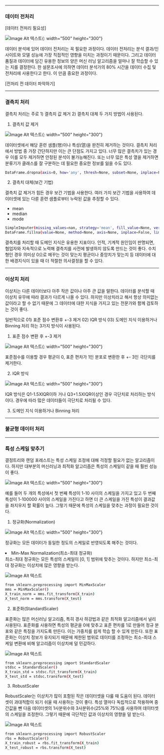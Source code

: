 <!-- ---
layout: post
title: "Data Preprocessing - Categorical Data"
date: 2019-11-05 08:44:38 -0400
category: machine-learning
author: eun
short-description: 범주형 데이터 전처리 과정
toc: true
--- -->
<br>
<hr>

### 데이터 전처리
[데이터 전처리 필요성]

![Image Alt 텍스트](/assets/images/ml01_01.png){: width="500" height="300"}

데이터 분석에 있어 데이터 전처리는 꼭 필요한 과정이다. 데이터 전처리는 분석 결과/인사이트와 모델 성능에 가장 직접적인 영향을 미치는 과정이기 때문이다. 그리고 데이터 품질과 데이터에 담긴 유용한 정보의 양은 머신 러닝 알고리즘을 얼마나 잘 학습할 수 있는 지를 결정한다. 한 설문조사에 의하면 데이터 분석가의 80% 시간을 데이터 수집 및 전처리에 사용한다고 한다. 이 만큼 중요한 과정이다. 

[전처리 전 데이터 파악하기]

<hr>

### 결측치 처리
결측치 처리는 주로 1) 결측치 값 제거 2) 결측치 대체 두 가지 방법이 사용된다.

1) 결측치 값 제거

![Image Alt 텍스트](/assets/images/ml01_02.png){: width="500" height="300"}

데이터셋에서 해당 훈련 샘플(행)이나 특성(열)을 완전히 제거하는 것이다. 결측치 처리에서 방법 중 가장 간단하지만 이는 큰 단점도 가지고 있다. 너무 많은 결측치가 있는 경우 이를 모두 제거하면 안정된 분석이 불가능해진다. 또는 너무 많은 특성 열을 제거하면 분류기가 클래스를 잘 구분하는 데 필요한 중요한 정보를 잃을 수도 있다.

```bash 
DataFrame.dropna(axis=0, how='any', thresh=None, subset=None, inplace=False)
```

2) 결측치 대체(보간 기법)

결측치 값 제거가 힘든 경우 보간 기법을 사용한다. 여러 가지 보간 기법을 사용하여 데이터셋에 있는 다룬 훈련 샘플로부터 누락된 값을 추정할 수 있다.
<ul>
    <li>mean</li>
    <li>median</li>
    <li>mode</li>
</ul>

```bash 
SimpleImputer(missing_values=nan, strategy='mean', fill_value=None, verbose=0, copy=True, add_indicator=False)
DataFrame.fillna(value=None, method=None, axis=None, inplace=False, limit=None, downcast=None)
```

결측치를 처리할  때 도메인 지식은 유용한 지표이다. 인적, 기계적 원인임이 판명되면, 협업자와 지속적으로 노력해 결측치를 사전에 발생하지 않도록 만드는 것이 좋다. 수치형인 경우 의미상 0으로 메꾸는 것이 맞는지 평균이나 중앙치가 맞는지 등 데이터에 대한 배경지식이 있을 때 더 적절한 의사결정을 할 수 있다.

<hr>

### 이상치 처리
이상치는 다른 데이터보다 아주 작은 값이나 아주 큰 값을 말한다. 데이터를 분석할 때 이상치 유무에 따라 결과가 다르게 나올 수 있다. 하지만 이상치라고 해서 항상 의미없는 값이라고 할 수 없기 때문에 그 데이터에 대한 지식을 가지고 있는 전문가와 함께 검토하는 것이 좋다.

일반적으로 01) 표준 점수 변환후 +-3 제거 02) IQR 방식 03) 도메인 지식 이용하거나 Binning 처리 하는 3가지 방식이 사용된다.

1. 표준 점수 변환 후 +-3 제거

![Image Alt 텍스트](/assets/images/ml01_03.png){: width="500" height="300"}

표준점수를 이용할 경우 평균이 0, 표준 편차가 1인 분포로 변환한 후 +- 3인 극단치를 제거한다.

2. IQR 방식

![Image Alt 텍스트](/assets/images/ml01_04.png){: width="500" height="300"}

IQR 방식은 Q1-1.5XIQR이하 거나 Q3+1.5XIQR이상인 경우 극단치로 처리하는 방식이다. 경우에 따라 많은 데이터들이 극단치로 처리될 수 있다. 

3. 도메인 지식 이용하거나 Binning 처리

<hr>

### 불균형 데이터 처리

<hr>

### 특성 스케일 맞추기
결정트리와 랜덤 포레스트는 특성 스케일 조정에 대해 걱정할 필요가 없는 알고리즘이다. 하지만 대부분의 머신러닝과 최적화 알고리즘은 특성의 스케일이 같을 때 훨씬 성능이 좋다. 

![Image Alt 텍스트](/assets/images/ml01_05.png){: width="500" height="300"}

예를 들어 두 개의 특성에서 첫 번째 특성이 1-10 사이의 스케일을 가지고 있고 두 번째 특성이 1-100000 사이의 스케일을 가진다고 하면 더 큰 스케일을 가진 특성이 결과값을 좌지우지 할 확률이 높다. 그렇기 때문에 특성의 스케일을 맞추는 과정이 필요한 것이다.
1) 정규화(Normalization)

![Image Alt 텍스트](/assets/images/ml01_06.png){: width="500" height="300"}


정규화는 모든 데이터가 동일한 정도의 스케일로 반영되도록 해주는 것이다. 

<li>Min-Max Normalization(최소-최대 정규화)</li>
최소-최대 정규화는 모든 특성의 스케일이 [0, 1] 범위에 맞추는 것이다. 하지만 최소-최대 정규화는  이상치에 많은 영향을 받는다.

![Image Alt 텍스트](/assets/images/ml01_07.png)
```bash
from sklearn.preprocessing import MinMaxScaler
mms = MinMaxScaler()
X_train_norm = mms.fit_transform(X_train)
X_test_norm = mms.transform(X_test)
```

2) 표준화(StandardScaler)

표준화는 많은 머신러닝 알고리즘, 특히 경사 하강법과 같은 최적화 알고리즘에서 널리 사용된다. 표준화를 사용하면 특성의 평균을 0에 맞추고 표준 편차를 1로 만들어 정규 분포와 같은 특징을 가지도록 만든다. 이는 가중치를 쉽게 학습 할 수 있게 만든다. 또한 표준화는 이상치 정보가 유지되기 때문에 제한된 범위로 데이터를 조정하는 최소-최대 스케일 변환에 비해 알고리즘이 이상치에 덜 민감하다.

![Image Alt 텍스트](/assets/images/ml01_08.png)
```bash
from sklearn.preprocessing import StandardScaler
stdsc = StandardScaler()
X_train_std = stdsc.fit_transform(X_train)
X_test_std = stdsc.transform(X_test) 
```


3) RobustScaler

RobustScaler는 이상치가 많이 포함된 작은 데이터셋을 다룰 때 도움이 된다. 데이터셋이 과대적합이 되기 쉬울 때 사용하는 것이 좋다. 특성 열마다 독립적으로 작용하며 중간값을 뺀 다음 데이터셋의 1사분위수와 3사분위수(25%와 75%)를 사용하여 데이터셋의 스케일을 조정한다. 그렇기 때문에 극단적인 값과 이상치의 영향을 덜 받는다.

![Image Alt 텍스트](/assets/images/ml01_09.png)
```bash
from sklearn.preprocessing import RobustScaler
rbs = RobustScaler()
X_train_robust = rbs.fit_transform(X_train)
X_test_robust = rbs.transform(X_test) 
```
